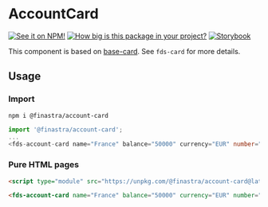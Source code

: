 # AccountCard

[![See it on NPM!](https://img.shields.io/npm/v/@finastra/account-card?style=for-the-badge)](https://www.npmjs.com/package/@finastra/account-card)
[![How big is this package in your project?](https://img.shields.io/bundlephobia/minzip/@finastra/account-card?style=for-the-badge)](https://bundlephobia.com/result?p=@finastra/account-card')
[![Storybook](https://shields.io/badge/-Play%20with%20this%20web%20component-2a0481?logo=storybook&style=for-the-badge)](https://finastra.github.io/finastra-design-system/?path=/story/components-account-card--default)

This component is based on [base-card](./src/base-card.ts). See `fds-card` for more details.

## Usage

### Import

```
npm i @finastra/account-card
```

```ts
import '@finastra/account-card';
...
<fds-account-card name="France" balance="50000" currency="EUR" number="DE89 3704 0044 0532 0130 00"></fds-account-card>
```

### Pure HTML pages

```html
<script type="module" src="https://unpkg.com/@finastra/account-card@latest/dist/src/account-card.js?module"></script>

<fds-account-card name="France" balance="50000" currency="EUR" number="DE89 3704 0044 0532 0130 00"></fds-account-card>
```
